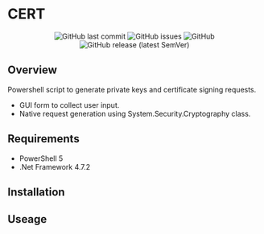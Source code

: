 # CERT

<!-- PROJECT SHIELDS -->
<p align="center">
<img alt="GitHub last commit" src="https://img.shields.io/github/last-commit/altCipher/CERT">
<img alt="GitHub issues" src="https://img.shields.io/github/issues-raw/altCipher/CERT">
<img alt="GitHub" src="https://img.shields.io/github/license/altCipher/CERT">
<img alt="GitHub release (latest SemVer)" src="https://img.shields.io/github/v/release/altCipher/CERT">
</p>

## Overview
Powershell script to generate private keys and certificate signing requests. 

- GUI form to collect user input.
- Native request generation using System.Security.Cryptography class.

## Requirements
- PowerShell 5
- .Net Framework 4.7.2

## Installation

## Useage




